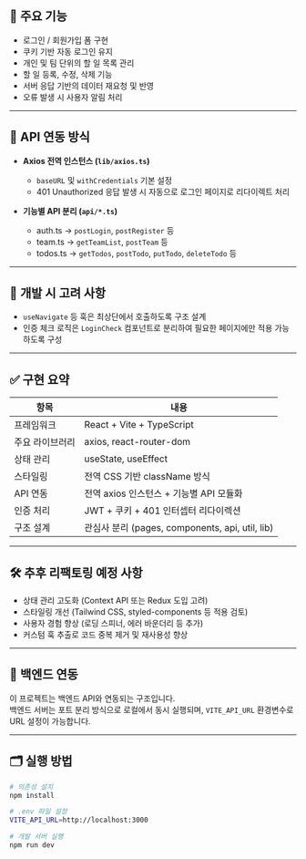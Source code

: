
## 🔧 주요 기능

- 로그인 / 회원가입 폼 구현
- 쿠키 기반 자동 로그인 유지
- 개인 및 팀 단위의 할 일 목록 관리
- 할 일 등록, 수정, 삭제 기능
- 서버 응답 기반의 데이터 재요청 및 반영
- 오류 발생 시 사용자 알림 처리

---

## 📡 API 연동 방식

- **Axios 전역 인스턴스 (`lib/axios.ts`)**
  - `baseURL` 및 `withCredentials` 기본 설정
  - 401 Unauthorized 응답 발생 시 자동으로 로그인 페이지로 리다이렉트 처리

- **기능별 API 분리 (`api/*.ts`)**
  - auth.ts → `postLogin`, `postRegister` 등
  - team.ts → `getTeamList`, `postTeam` 등
  - todos.ts → `getTodos`, `postTodo`, `putTodo`, `deleteTodo` 등

---

## 🧠 개발 시 고려 사항

- `useNavigate` 등 훅은 최상단에서 호출하도록 구조 설계
- 인증 체크 로직은 `LoginCheck` 컴포넌트로 분리하여 필요한 페이지에만 적용 가능하도록 구성

---

## ✅ 구현 요약

| 항목 | 내용 |
|------|------|
| 프레임워크 | React + Vite + TypeScript |
| 주요 라이브러리 | axios, react-router-dom |
| 상태 관리 | useState, useEffect |
| 스타일링 | 전역 CSS 기반 className 방식 |
| API 연동 | 전역 axios 인스턴스 + 기능별 API 모듈화 |
| 인증 처리 | JWT + 쿠키 + 401 인터셉터 리다이렉션 |
| 구조 설계 | 관심사 분리 (pages, components, api, util, lib) |

---

## 🛠 추후 리팩토링 예정 사항

- 상태 관리 고도화 (Context API 또는 Redux 도입 고려)
- 스타일링 개선 (Tailwind CSS, styled-components 등 적용 검토)
- 사용자 경험 향상 (로딩 스피너, 에러 바운더리 등 추가)
- 커스텀 훅 추출로 코드 중복 제거 및 재사용성 향상

---

## 📌 백엔드 연동

이 프로젝트는 백엔드 API와 연동되는 구조입니다.  
백엔드 서버는 포트 분리 방식으로 로컬에서 동시 실행되며, `VITE_API_URL` 환경변수로 URL 설정이 가능합니다.

---

## 🗂 실행 방법

```bash
# 의존성 설치
npm install

# .env 파일 설정
VITE_API_URL=http://localhost:3000

# 개발 서버 실행
npm run dev